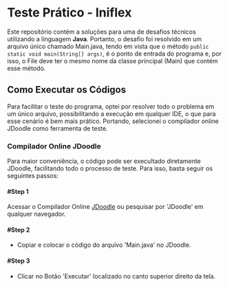 # Teste Prático - Iniflex

Este repositório contém a soluções para uma de desafios técnicos utilizando a linguagem **Java**. Portanto, o desafio foi resolvido em um arquivo único chamado Main.java, tendo em vista que o método ```public static void main(String[] args)```, é o ponto de entrada do programa e, por isso, o File deve ter o mesmo nome da classe principal (Main) que contém esse método.

## Como Executar os Códigos
Para facilitar o teste do programa, optei por resolver todo o problema em um único arquivo, possibilitando a execução em qualquer IDE, o que para esse cenário é bem mais prático. Portando, selecionei o compilador online JDoodle como ferramenta de teste.

### Compilador Online JDoodle
Para maior conveniência, o código pode ser execultado diretamente JDoodle, facilitando todo o processo de teste. Para isso, basta seguir os seguintes passos:

#### #Step 1
Acessar o Compilador Online [JDoodle](https://www.jdoodle.com/online-java-compiler) ou pesquisar por 'JDoodle' em qualquer navegador.

#### #Step 2
- Copiar e colocar o código do arquivo 'Main.java' no JDoodle.

#### #Step 3
- Clicar no Botão 'Executar' localizado no canto superior direito da tela.
